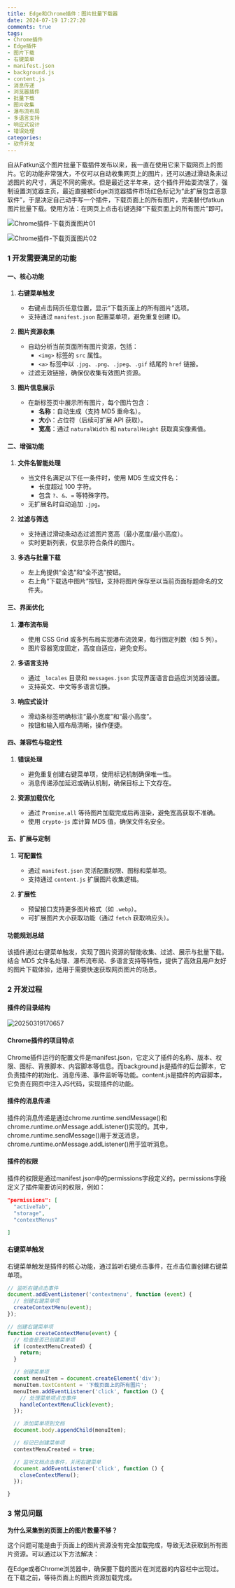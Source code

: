 ```yaml
---
title: Edge和Chrome插件：图片批量下载器
date: 2024-07-19 17:27:20
comments: true
tags:
- Chrome插件
- Edge插件
- 图片下载
- 右键菜单
- manifest.json
- background.js
- content.js
- 消息传递
- 浏览器插件
- 批量下载
- 图片收集
- 瀑布流布局
- 多语言支持
- 响应式设计
- 错误处理
categories:
- 软件开发
---
```



自从Fatkun这个图片批量下载插件发布以来，我一直在使用它来下载网页上的图片。它的功能非常强大，不仅可以自动收集网页上的图片，还可以通过滑动条来过滤图片的尺寸，满足不同的需求。但是最近这半年来，这个插件开始耍流氓了，强制设置浏览器主页，最近直接被Edge浏览器插件市场红色标记为“此扩展包含恶意软件”，于是决定自己动手写一个插件，下载页面上的所有图片，完美替代fatkun图片批量下载。使用方法：在网页上点击右键选择“下载页面上的所有图片”即可。


![Chrome插件-下载页面图片01](https://s2.loli.net/2025/03/19/UcZFvGDlJ4O8pEH.jpg)

![Chrome插件-下载页面图片02](https://s2.loli.net/2025/03/19/SpgyKqICJm4Oxun.jpg)


### 1 开发需要满足的功能


#### **一、核心功能**
1. **右键菜单触发**  
   - 右键点击网页任意位置，显示“下载页面上的所有图片”选项。
   - 支持通过 `manifest.json` 配置菜单项，避免重复创建 ID。

2. **图片资源收集**  
   - 自动分析当前页面所有图片资源，包括：
     - `<img>` 标签的 `src` 属性。
     - `<a>` 标签中以 `.jpg`、`.png`、`.jpeg`、`.gif` 结尾的 `href` 链接。
   - 过滤无效链接，确保仅收集有效图片资源。

3. **图片信息展示**  
   - 在新标签页中展示所有图片，每个图片包含：
     - **名称**：自动生成（支持 MD5 重命名）。
     - **大小**：占位符（后续可扩展 API 获取）。
     - **宽高**：通过 `naturalWidth` 和 `naturalHeight` 获取真实像素值。


#### **二、增强功能**
1. **文件名智能处理**  
   - 当文件名满足以下任一条件时，使用 MD5 生成文件名：
     - 长度超过 100 字符。
     - 包含 `?`、`&`、`=` 等特殊字符。
   - 无扩展名时自动追加 `.jpg`。

2. **过滤与筛选**  
   - 支持通过滑动条动态过滤图片宽高（最小宽度/最小高度）。
   - 实时更新列表，仅显示符合条件的图片。

3. **多选与批量下载**  
   - 左上角提供“全选”和“全不选”按钮。
   - 右上角“下载选中图片”按钮，支持将图片保存至以当前页面标题命名的文件夹。


#### **三、界面优化**
1. **瀑布流布局**  
   - 使用 CSS Grid 或多列布局实现瀑布流效果，每行固定列数（如 5 列）。
   - 图片容器宽度固定，高度自适应，避免变形。

2. **多语言支持**  
   - 通过 `_locales` 目录和 `messages.json` 实现界面语言自适应浏览器设置。
   - 支持英文、中文等多语言切换。

3. **响应式设计**  
   - 滑动条标签明确标注“最小宽度”和“最小高度”。
   - 按钮和输入框布局清晰，操作便捷。


#### **四、兼容性与稳定性**
1. **错误处理**  
   - 避免重复创建右键菜单项，使用标记机制确保唯一性。
   - 消息传递添加延迟或确认机制，确保目标上下文存在。

2. **资源加载优化**  
   - 通过 `Promise.all` 等待图片加载完成后再渲染，避免宽高获取不准确。
   - 使用 `crypto-js` 库计算 MD5 值，确保文件名安全。


#### **五、扩展与定制**
1. **可配置性**  
   - 通过 `manifest.json` 灵活配置权限、图标和菜单项。
   - 支持通过 `content.js` 扩展图片收集逻辑。

2. **扩展性**  
   - 预留接口支持更多图片格式（如 `.webp`）。
   - 可扩展图片大小获取功能（通过 `fetch` 获取响应头）。


#### **功能规划总结**
该插件通过右键菜单触发，实现了图片资源的智能收集、过滤、展示与批量下载。结合 MD5 文件名处理、瀑布流布局、多语言支持等特性，提供了高效且用户友好的图片下载体验，适用于需要快速获取网页图片的场景。


### 2 开发过程

#### 插件的目录结构

![20250319170657](https://s2.loli.net/2025/03/19/2sHRTaBjiSlzN7Q.png)


#### Chrome插件的项目特点

Chrome插件运行的配置文件是manifest.json，它定义了插件的名称、版本、权限、图标、背景脚本、内容脚本等信息。而background.js是插件的后台脚本，它负责插件的初始化、消息传递、事件监听等功能。content.js是插件的内容脚本，它负责在网页中注入JS代码，实现插件的功能。

#### 插件的消息传递

插件的消息传递是通过chrome.runtime.sendMessage()和chrome.runtime.onMessage.addListener()实现的。其中，chrome.runtime.sendMessage()用于发送消息，chrome.runtime.onMessage.addListener()用于监听消息。


#### 插件的权限

插件的权限是通过manifest.json中的permissions字段定义的。permissions字段定义了插件需要访问的权限，例如：

```json
"permissions": [
  "activeTab",
  "storage",
  "contextMenus"

]
```



#### 右键菜单触发

右键菜单触发是插件的核心功能，通过监听右键点击事件，在点击位置创建右键菜单项。

```js
// 监听右键点击事件
document.addEventListener('contextmenu', function (event) {
  // 创建右键菜单项
  createContextMenu(event);
});

// 创建右键菜单项
function createContextMenu(event) {
  // 检查是否已创建菜单项
  if (contextMenuCreated) {
    return;
  }

  // 创建菜单项
  const menuItem = document.createElement('div');
  menuItem.textContent = '下载页面上的所有图片';
  menuItem.addEventListener('click', function () {
    // 处理菜单项点击事件
    handleContextMenuClick(event);
  });

  // 添加菜单项到文档
  document.body.appendChild(menuItem);

  // 标记已创建菜单项
  contextMenuCreated = true;

  // 监听文档点击事件，关闭右键菜单
  document.addEventListener('click', function () {
    closeContextMenu();
  });

}
```


### 3 常见问题

**为什么采集到的页面上的图片数量不够？**

这个问题可能是由于页面上的图片资源没有完全加载完成，导致无法获取到所有图片资源。可以通过以下方法解决：

在Edge或者Chrome浏览器中，确保要下载的图片在浏览器的内容栏中出现过。在下载之前，等待页面上的图片资源加载完成。